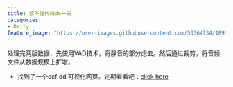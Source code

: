```yaml
---
title: 读不懂代码de一天
categories:
- Daily
feature_image: "https://user-images.githubusercontent.com/53364734/189518825-a12d0125-8d2d-4657-8069-78c18512f85b.png"
---
```


处理完两版数据，先使用VAD技术，将静音的部分虑去。然后通过裁剪，将音频文件从数据规模上扩增。
<!-- more -->
- 找到了一个ccf ddl可视化网页。定期看看吧：[click here](https://ccfddl.github.io/)
